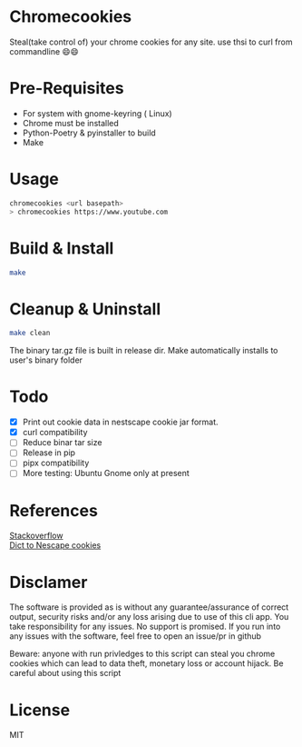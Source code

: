 # Chromecookies
Steal(take control of) your chrome cookies for any site. use thsi to curl from commandline 😄😄


# Pre-Requisites
- For system with gnome-keyring ( Linux)
- Chrome must be installed
- Python-Poetry & pyinstaller to build
- Make 


# Usage
```bash
chromecookies <url basepath>
> chromecookies https://www.youtube.com
```

# Build & Install
```bash
make
```

# Cleanup & Uninstall
```bash
make clean
```

The binary tar.gz file is built in release dir. Make automatically installs to user's binary folder

# Todo
- [x] Print out cookie data in nestscape cookie jar format. 
- [X] curl compatibility
- [ ] Reduce binar tar size
- [ ] Release in pip
- [ ] pipx compatibility
- [ ] More testing: Ubuntu Gnome only at present

# References  
[Stackoverflow](https://stackoverflow.com/questions/23153159/decrypting-chromium-cookies)  
[Dict to Nescape cookies](https://github.com/Neolyum/JsonToNetscape/blob/master/convert.py)

# Disclamer
The software is provided as is without any guarantee/assurance of correct output, security risks and/or
any loss arising due to use of this cli app. You take responsibility for any issues.
No support is promised. If you run into any issues with the software, feel free to open an issue/pr
in github 

Beware: anyone with run privledges to this script can steal you chrome cookies which
can lead to data theft, monetary loss or account hijack. Be careful about using this script

# License
MIT 
